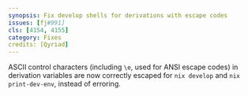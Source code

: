 ```yaml
---
synopsis: Fix develop shells for derivations with escape codes
issues: [fj#991]
cls: [4154, 4155]
category: Fixes
credits: [Qyriad]
---
```


ASCII control characters (including `\e`, used for ANSI escape codes) in derivation variables are now correctly escaped for `nix develop` and `nix print-dev-env`, instead of erroring.
